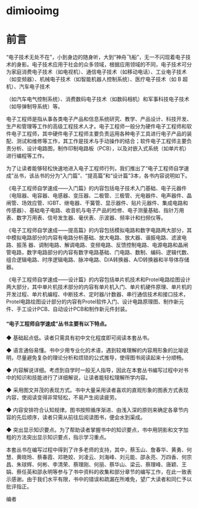 # dimiooimg
# 前言

“电子技术无处不在”，小到身边的随身听，大到“神舟飞船”，无一不闪现着电子技术的身影。电子技术应用于社会的众多领域，根据应用领域的不同，电子技术可分为家庭消费电子技术（如电视机）、通信电子技术（如移动电话）、工业电子技术（如变频器）、机械电子技术（如智能机器人控制系统）、医疗电子技术（如 B 超机）、汽车电子技术

（如汽车电气控制系统）、消费数码电子技术（如数码相机）和军事科技电子技术（如导弹制导系统）等。

电子工程师是指从事各类电子产品和信息系统研究、教学、产品设计、科技开发、生产和管理等工作的高级工程技术人才。电子工程师一般分为硬件电子工程师和软件电子工程师，其中硬件电子工程师主要负责运用各种电子工具进行电子产品的装配、测试和维修等工作，其工作是技术与手动操作的结合；软件电子工程师主要负责分析、设计电路图，制作印制电路板（PCB），以及对嵌入式系统（如单片机）进行编程等工作。

为了让读者能够轻松快速地进入电子工程师行列，我们推出了“电子工程师自学速成”丛书，该丛书的分为“入门篇”、“提高篇”和“设计篇”3本，各书内容说明如下。

《电子工程师自学速成——入门篇》的内容包括电子技术入门基础、电子元器件（电阻器、电容器、电感器、变压器、二极管、三极管、光电器件、电声器件、晶闸管、场效应管、IGBT、继电器、干簧管、显示器件、贴片元器件、集成电路和传感器）、基础电子电路、收音机与电子产品的检修、电子测量基础、指针万用表、数字万用表、信号发生器、毫伏表、示波器、频率计和扫频仪等。

《电子工程师自学速成——提高篇》的内容包括模拟电路和数字电路两大部分，其中模拟电路部分的内容有电路分析基础、放大电路、放大器、谐振电路、滤波电路、振荡 器、调制电路、解调电路、变频电路、反馈控制电路、电源电路和晶闸管电路，数字电路部分的内容有数字电路基础、门电路、数制、编码、逻辑代数、组合逻辑电路、时序逻辑电路、脉冲电路、D/A转换器、A/D转换器和半导体存储器。

《电子工程师自学速成——设计篇》的内容包括单片机技术和Protel电路绘图设计两大部分，其中单片机技术部分的内容有单片机入门、单片机硬件原理、单片机的开发过程、单片机编程、中断技术、定时器/计数器、串行通信技术和接口技术，Protel电路绘图设计部分的内容有Protel软件入门、设计电路原理图、制作新元件、手工设计PCB、自动设计PCB和制作新元件封装。

#### “电子工程师自学速成”丛书主要有以下特点。

◆ 基础起点低。读者只需具有初中文化程度即可阅读本套丛书。

◆ 语言通俗易懂。书中少用专业化的术语，遇到较难理解的内容用形象的比喻说明，尽量避免复杂的理论分析和烦琐的公式推导，使得图书阅读起来十分顺畅。

◆ 内容解说详细。考虑到自学时一般无人指导，因此在本套丛书编写过程中对书中的知识和技能进行了详细解说，让读者能轻松理解所学内容。

◆ 采用图文并茂的表现方式。书中大量采用读者喜欢的直观形象的图表方式表现内容，使阅读变得非常轻松，不易产生阅读疲劳。

◆ 内容安排符合认知规律。图书按照循序渐进、由浅入深的原则来确定各章节内容的先后顺序，读者只需从前往后阅读图书，便会水到渠成。

◆ 突出显示知识要点。为了帮助读者掌握书中的知识要点，书中用阴影和文字加粗的方法突出显示知识要点，指示学习重点。


本套丛书在编写过程中得到了许多老师的支持，其中，蔡玉山、詹春华、黄勇、何 慧、黄晓玲、蔡春霞、邓艳姣、刘凌云、刘海峰、刘元能、邵永亮、万四香、何宗昌、朱球辉、何彬、李清荣、蔡理刚、何丽、蔡华山、梁云、蔡理峰、唐颖、王娟、蔡任英和邵永明等参与了书中资料的收集和部分章节的编写工作，在此一致表示感谢。由于我们水平有限，书中的错误和疏漏在所难免，望广大读者和同仁予以批评指正。

编者
